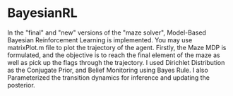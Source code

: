 # BayesianRL
In the "final" and "new" versions of the "maze solver", Model-Based Bayesian Reinforcement Learning is implemented. You may use matrixPlot.m file to plot the trajectory of the agent.
Firstly, the Maze MDP is formulated, and the objective is to reach the final element of the maze as well as pick up the flags through the trajectory. I used Dirichlet Distribution as the Conjugate Prior, and Belief Monitoring using Bayes Rule. I also Parameterized the transition dynamics for inference and updating the posterior.
